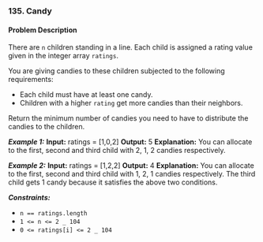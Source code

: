 ### 135. Candy

#### Problem Description

There are `n` children standing in a line. Each child is assigned a rating value given in the integer array `ratings`.

You are giving candies to these children subjected to the following requirements:

- Each child must have at least one candy.
- Children with a higher `rating` get more candies than their neighbors.

Return the minimum number of candies you need to have to distribute the candies to the children.

**_Example 1:_**
**Input:** ratings = [1,0,2]
**Output:** 5
**Explanation:** You can allocate to the first, second and third child with 2, 1, 2 candies respectively.

**_Example 2:_**
**Input:** ratings = [1,2,2]
**Output:** 4
**Explanation:** You can allocate to the first, second and third child with 1, 2, 1 candies respectively.
The third child gets 1 candy because it satisfies the above two conditions.

**_Constraints:_**

- `n == ratings.length`
- `1 <= n <= 2 _ 104`
- `0 <= ratings[i] <= 2 _ 104`
